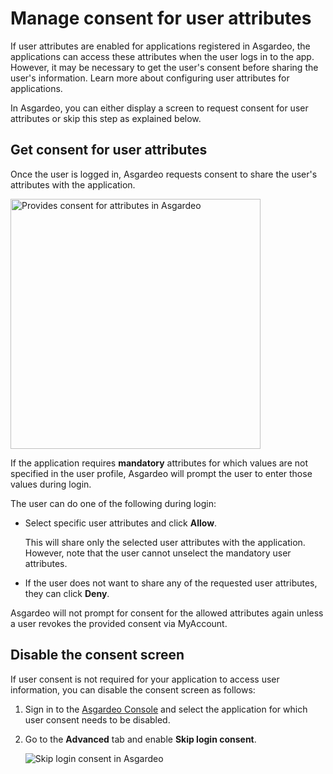 # Manage consent for user attributes

If user attributes are enabled for applications registered in Asgardeo, the applications can access these attributes when the user logs in to the app. However, it may be necessary to get the user's consent before sharing the user's information. Learn more about <a :href="$withBase('/guides/authentication/user-attributes/')">configuring user attributes for applications</a>.

In Asgardeo, you can either display a screen to request consent for user attributes or skip this step as explained below.

## Get consent for user attributes

Once the user is logged in, Asgardeo requests consent to share the user's attributes with the application. 

<img :src="$withBase('/assets/img/guides/applications/attributes/oidc/provide-consent.png')" width="400" alt="Provides consent for attributes in Asgardeo">

If the application requires **mandatory** attributes for which values are not specified in the <a :href="$withBase('/guides/users/manage-customers/#manage-the-customer-s-profile')">user profile</a>, Asgardeo will prompt the user to enter those values during login.

The user can do one of the following during login:

-  Select specific user attributes and click **Allow**. 
    
    This will share only the selected user attributes with the application. However, note that the user cannot unselect the mandatory user attributes.
    
-  If the user does not want to share any of the requested user attributes, they can click **Deny**. 

Asgardeo will not prompt for consent for the allowed attributes again unless a user revokes the provided consent via MyAccount. 

## Disable the consent screen

If user consent is not required for your application to access user information, you can disable the consent screen as follows:

1. Sign in to the [Asgardeo Console](https://console.asgardeo.io) and select the application for which user consent needs to be disabled.
2. Go to the **Advanced** tab and enable **Skip login consent**.

   <img :src="$withBase('/assets/img/guides/applications/attributes/skip-login-consent.png')" alt="Skip login consent in Asgardeo">